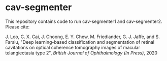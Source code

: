 # cav-segmenter

This repository contains code to run cav-segmenter1 and cav-segmenter2. Please cite:  

J. Loo, C. X. Cai, J. Choong, E. Y. Chew, M. Friedlander, G. J. Jaffe, and S. Farsiu, "Deep learning-based classification and segmentation of retinal cavitations on optical coherence tomography images of macular telangiectasia type 2", *British Journal of Ophthalmology (In Press)*, 2020  
